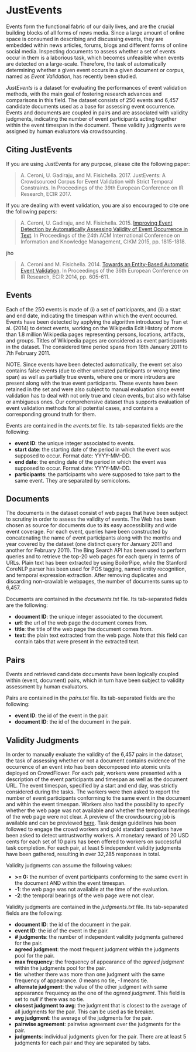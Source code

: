 # JustEvents
Events form the functional fabric of our daily lives, and are the crucial building blocks of all forms of news media. Since a large amount of online space is consumed in describing and discussing events, they are embedded within news articles, forums, blogs and different forms of online social media. Inspecting documents to assess whether a set of events occur in them is a laborious task, which becomes unfeasible when events are detected on a large-scale. Therefore, the task of automatically determining whether a given event occurs in a given document or corpus, named as *Event Validation*, has recently been studied.

*JustEvents* is a dataset for evaluating the performances of event validation methods, with the main goal of fostering research advances and comparisons in this field. The dataset consists of 250 events and 6,457 candidate documents used as a base for assessing event occurrence. Events and documents are coupled in pairs and are associated with validity
judgments, indicating the number of event participants acting together within the event timespan in the document. These validity judgments were assigned by human evaluators via crowdsourcing.

## Citing JustEvents
If you are using JustEvents for any purpose, please cite the following paper:

>A. Ceroni, U. Gadiraju, and M. Fisichella. 2017. JustEvents: A Crowdsourced Corpus for Event Validation with Strict Temporal Constraints. In Proceedings of the 39th European Conference on IR Research, ECIR 2017.

If you are dealing with event validation, you are also encouraged to cite one the following papers:
>A. Ceroni, U. Gadiraju, and M. Fisichella. 2015. [Improving Event Detection by Automatically Assessing Validity of Event Occurrence in Text](http://dl.acm.org/citation.cfm?doid=2806416.2806624). In Proceedings of the 24th ACM International Conference on Information and Knowledge Management, CIKM 2015, pp. 1815-1818.

jho

>A. Ceroni and M. Fisichella. 2014. [Towards an Entity-Based Automatic Event Validation](http://link.springer.com/chapter/10.1007%2F978-3-319-06028-6_64). In Proceedings of the 36th European Conference on IR Research, ECIR 2014, pp. 605-611.

## Events
Each of the 250 events is made of (i) a set of participants, and (ii) a start and end date, indicating the timespan within which the event occurred. Events have been detected by applying the algorithm introduced by Tran et al. (2014) to detect
events, working on the Wikipedia Edit History of more than 1.8 million Wikipedia pages representing persons, locations, artifacts, and groups. Titles of Wikipedia pages are considered as event participants in the dataset. The considered time period spans from 18th January 2011 to 7th February 2011.

NOTE. Since events have been detected automatically, the event set also contains false events (due to either unrelated participants or wrong time span) as well as partially true events, where one or more intruders are present along with the true event participants. These events have been retained in the set and were also subject to manual evaluation since event validation has to deal with not only true and clean events, but also with false or ambiguous ones. Our comprehensive
dataset thus supports evaluation of event validation methods for all potential cases, and contains a corresponding ground
truth for them.

Events are contained in the *events.txt* file. Its tab-separated fields are the following:
- **event ID**: the unique integer associated to events.
- **start date**: the starting date of the period in which the event was supposed to occur. Format date: YYYY-MM-DD.
- **end date**: the ending date of the period in which the event was supposed to occur. Format date: YYYY-MM-DD.
- **participants**: the participants who were supposed to take part to the same event. They are separated by semicolons.

## Documents
The documents in the dataset consist of web pages that have been subject to scrutiny in order to assess the validity of events. The Web has been chosen as source for documents due to its easy accessibility and wide event coverage. For each event, queries have been constructed by concatenating the name of event participants along with the months and year covered by the dataset (one distinct query for January 2011 and another for February 2011). The Bing Search API has been used to perform queries and to retrieve the top-20 web pages for each query in terms of URLs. Plain text has been extracted by using BoilerPipe, while the Stanford CoreNLP parser has been used for POS tagging, named entity recognition, and temporal expression extraction. After removing duplicates and discarding non-crawlable webpages, the number of documents sums up to 6,457.

Documents are contained in the *documents.txt* file. Its tab-separated fields are the following:
- **document ID**: the unique integer associated to the document.
- **url**: the url of the web page the document comes from.
- **title**: the title of the web page the document comes from.
- **text**: the plain text extracted from the web page. Note that this field can contain tabs that were present in the extracted text.

## Pairs
Events and retrieved candidate documents have been logically coupled within (event, document) pairs, which in turn have been subject to validity assessment by human evaluators.

Pairs are contained in the *pairs.txt* file. Its tab-separated fields are the following:
- **event ID**: the id of the event in the pair.
- **document ID**: the id of the document in the pair.

## Validity Judgments
In order to manually evaluate the validity of the 6,457 pairs in the dataset, the task of assessing whether or not a document contains evidence of the occurrence of an event into has been decomposed into atomic units deployed on CrowdFlower. For each pair, workers were presented with a description of the event participants and timespan as well as the document URL. The event timespan, specified by a start and end day, was strictly considered during the tasks. The workers were
then asked to report the number of event participants conforming to the same event in the document and within the event timespan. Workers also had the possibility to specify whether the web page was not available and whether the temporal bearings of the web page were not clear. A preview of the crowdsourcing job is available and can be previewed [here](http://www.l3s.de/~gadiraju/SIGIR2016/cs_job/). Task design guidelines has been followed to engage the crowd workers and gold standard questions have been asked to detect untrustworthy workers. A monetary reward of 20 USD cents for each set of 10 pairs has been offered to workers on successful task completion. For each pair, at least 5 independent validity judgments have been gathered, resulting in over 32,285 responses in total.

Validity judgments can assume the following values:
- **>= 0:** the number of event participants conforming to the same event in the document AND within the event timespan.
- **-1**: the web page was not available at the time of the evaluation.
- **-2**: the temporal bearings of the web page were not clear.

Validity judgments are contained in the *judgments.txt* file. Its tab-separated fields are the following:
- **document ID**: the id of the document in the pair.
- **event ID**: the id of the event in the pair.
- **# judgments**: the number of independent validity judgments gathered for the pair.	
- **agreed judgment**: the most frequent judgment within the judgments pool for the pair.	
- **max frequency**: the frequency of appearance of the *agreed judgment* within the judgments pool for the pair.
- **tie**: whether there was more than one judgment with the same frequency of appearance. *0* means no tie, *-1* means tie.
- **alternate judgment**: the value of the other judgment with same appearance frequency as the one of the *agreed judgment*. This field is set to *null* if there was no tie.
- **closest judgment to avg**: the judgment that is closest to the average of all judgments for the pair. This can be used as tie breaker.
- **avg judgment**: the average of the judgments for the pair.	
- **pairwise agreement**: pairwise agreement over the judgments for the pair.
- **judgments**: individual judgments given for the pair. There are at least 5 judgments for each pair and they are separated by tabs.
